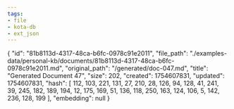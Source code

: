 ```yaml
---
tags:
- file
- kota-db
- ext_json
---
```

{
  "id": "81b8113d-4317-48ca-b6fc-0978c91e2011",
  "file_path": "./examples-data/personal-kb/documents/81b8113d-4317-48ca-b6fc-0978c91e2011.md",
  "original_path": "/generated/doc-047.md",
  "title": "Generated Document 47",
  "size": 202,
  "created": 1754607831,
  "updated": 1754607831,
  "hash": [
    112,
    103,
    221,
    131,
    27,
    210,
    28,
    126,
    94,
    128,
    41,
    241,
    39,
    245,
    182,
    189,
    194,
    12,
    175,
    169,
    51,
    136,
    118,
    250,
    163,
    124,
    106,
    5,
    142,
    236,
    128,
    199
  ],
  "embedding": null
}